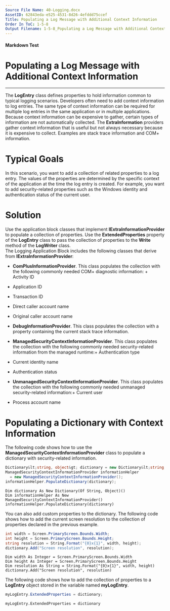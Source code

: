 ```yaml
---
Source File Name: 40-Logging.docx
AssetID: 62843eda-e525-4531-8d26-4efddd75ccef
Title: Populating a Log Message with Additional Context Information
Order In ToC: 1-5-8
Output Filename: 1-5-8_Populating a Log Message with Additional Context Information.markdown
---
```


#### Markdown Test ####
# Populating a Log Message with Additional Context Information #
----------

The **LogEntry** class defines properties to hold information common to typical logging scenarios. Developers often need to add context information to log entries. The same type of context information can be required for multiple log entries in the same application or in multiple applications. Because context information can be expensive to gather, certain types of information are not automatically collected. The **ExtraInformation** providers gather context information that is useful but not always necessary because it is expensive to collect. Examples are stack trace information and COM+ information.   

# Typical Goals #
In this scenario, you want to add a collection of related properties to a log entry. The values of the properties are determined by the specific context of the application at the time the log entry is created. For example, you want to add security-related properties such as the Windows identity and authentication status of the current user.   

# Solution #
Use the application block classes that implement **IExtraInformationProvider** to populate a collection of properties. Use the **ExtendedProperties** property of the **LogEntry** class to pass the collection of properties to the **Write** method of the **LogWriter** class.  
The Logging Application Block includes the following classes that derive from **IExtraInformationProvider**:  
+ **ComPlusInformationProvider**. This class populates the collection with the following commonly needed COM+ diagnostic information: + Activity ID 
+ Application ID 
+ Transaction ID 
+ Direct caller account name 
+ Original caller account name 

+ **DebugInformationProvider**. This class populates the collection with a property containing the current stack trace information.
+ **ManagedSecurityContextInformationProvider**. This class populates the collection with the following commonly needed security-related information from the managed runtime:+ Authentication type 
+ Current identity name 
+ Authentication status 

+ **UnmanagedSecurityContextInformationProvider**. This class populates the collection with the following commonly needed unmanaged security-related information:+ Current user 
+ Process account name 

<a name="_Toc253065062" href="#" xmlns:xlink="http://www.w3.org/1999/xlink"><span /></a>

# Populating a Dictionary with Context Information #
The following code shows how to use the **ManagedSecurityContextInformationProvider** class to populate a dictionary with security-related information.   

```csharp
Dictionary&lt;string, object&gt; dictionary = new Dictionary&lt;string, object&gt;();
ManagedSecurityContextInformationProvider informationHelper 
  = new ManagedSecurityContextInformationProvider();    
informationHelper.PopulateDictionary(dictionary);
```


```visualbasic
Dim dictionary As New Dictionary(Of String, Object)()
Dim informationHelper As New ManagedSecurityContextInformationProvider()
informationHelper.PopulateDictionary(dictionary)
```

You can also add custom properties to the dictionary. The following code shows how to add the current screen resolution to the collection of properties declared in the previous example.   

```csharp
int width = Screen.PrimaryScreen.Bounds.Width;
int height = Screen.PrimaryScreen.Bounds.Height;
string resolution = String.Format("{0}x{1}", width, height);
dictionary.Add("Screen resolution", resolution);
```


```visualbasic
Dim width As Integer = Screen.PrimaryScreen.Bounds.Width
Dim height As Integer = Screen.PrimaryScreen.Bounds.Height
Dim resolution As String = String.Format("{0}x{1}", width, height)
dictionary.Add("Screen resolution", resolution)
```

The following code shows how to add the collection of properties to a **LogEntry** object stored in the variable named **myLogEntry**.   

```csharp
myLogEntry.ExtendedProperties = dictionary;
```


```visualbasic
myLogEntry.ExtendedProperties = dictionary
```


